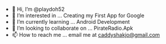 - 👋 Hi, I’m @playdoh52
- 👀 I’m interested in ... Creating my First App for Google
- 🌱 I’m currently learning ... Android Development
- 💞️ I’m looking to collaborate on ... PirateRadio.Apk
- 📫 How to reach me ... email me at caddyshakjo@gmail.com

<!---
playdoh52/playdoh52 is a ✨ special ✨ repository because its `README.md` (this file) appears on your GitHub profile.
You can click the Preview link to take a look at your changes.
--->
      
        
